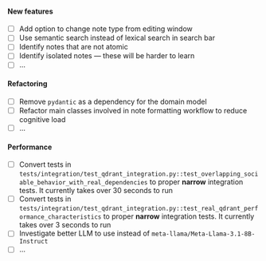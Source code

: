 #### New features

- [ ] Add option to change note type from editing window
- [ ] Use semantic search instead of lexical search in search bar
- [ ] Identify notes that are not atomic
- [ ] Identify isolated notes ― these will be harder to learn 
- [ ] ...

#### Refactoring

- [ ] Remove `pydantic` as a dependency for the domain model
- [ ] Refactor main classes involved in note formatting workflow to reduce cognitive load
- [ ] ...

#### Performance

- [ ] Convert tests in `tests/integration/test_qdrant_integration.py::test_overlapping_sociable_behavior_with_real_dependencies` to proper **narrow** integration tests. It currently takes over 30 seconds to run
- [ ] Convert tests in `tests/integration/test_qdrant_integration.py::test_real_qdrant_performance_characteristics` to proper **narrow** integration tests. It currently takes over 3 seconds to run
- [ ] Investigate better LLM to use instead of `meta-llama/Meta-Llama-3.1-8B-Instruct`
- [ ] ...
